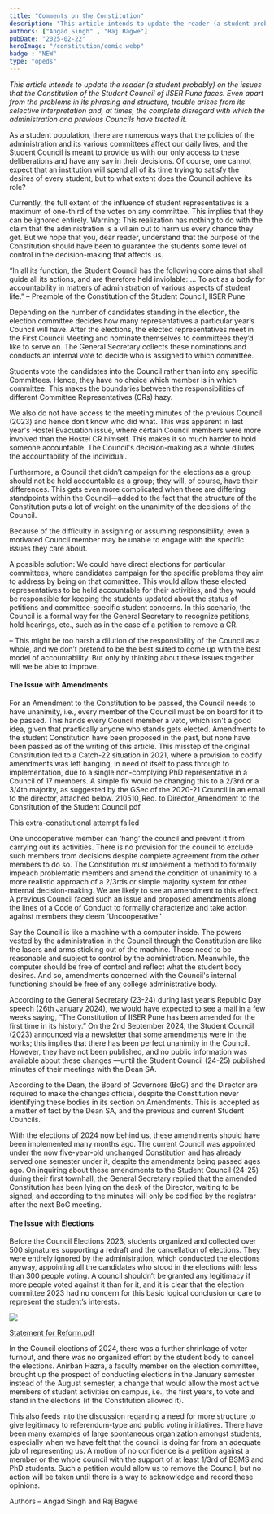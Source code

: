 ```yaml
---
title: "Comments on the Constitution"
description: "This article intends to update the reader (a student probably) on the issues that the Constitution of the Student Council of IISER Pune faces. Even apart from the problems in its phrasing and structure, trouble arises from its selective interpretation and, at times, the complete disregard with which the administration and previous Councils have treated it."
authors: ["Angad Singh" , "Raj Bagwe"]
pubDate: "2025-02-22"
heroImage: "/constitution/comic.webp"
badge : "NEW"
type: "opeds"
---
```


*This article intends to update the reader (a student probably) on the issues that the Constitution of the Student Council of IISER Pune faces. Even apart from the problems in its phrasing and structure, trouble arises from its selective interpretation and, at times, the complete disregard with which the administration and previous Councils have treated it.* 

As a student population, there are numerous ways that the policies of the administration and its various committees affect our daily lives, and the Student Council is meant to provide us with our only access to these deliberations and have any say in their decisions. Of course, one cannot expect that an institution will spend all of its time trying to satisfy the desires of every student, but to what extent does the Council achieve its role?

Currently, the full extent of the influence of student representatives is a maximum of one-third of the votes on any committee. This implies that they can be ignored entirely. 
Warning: This realization has nothing to do with the claim that the administration is a villain out to harm us every chance they get. But we hope that you, dear reader, understand that the purpose of the Constitution should have been to guarantee the students some level of control in the decision-making that affects us.

“In all its function, the Student Council has the following core aims that shall guide all its actions, and are therefore held inviolable:
… 
To act as a body for accountability in matters of administration of various aspects of student life.” 
– Preamble of the Constitution of the Student Council, IISER Pune

Depending on the number of candidates standing in the election, the election committee decides how many representatives a particular year’s Council will have. After the elections, the elected representatives meet in the First Council Meeting and nominate themselves to committees they’d like to serve on. The General Secretary collects these nominations and conducts an internal vote to decide who is assigned to which committee. 

Students vote the candidates into the Council rather than into any specific Committees. Hence, they have no choice which member is in which committee. This makes the boundaries between the responsibilities of different Committee Representatives (CRs) hazy. 

We also do not have access to the meeting minutes of the previous Council (2023) and hence don’t know who did what. This was apparent in last year's Hostel Evacuation issue, where certain Council members were more involved than the Hostel CR himself. This makes it so much harder to hold someone accountable. The Council's decision-making as a whole dilutes the accountability of the individual.

Furthermore, a Council that didn’t campaign for the elections as a group should not be held accountable as a group; they will, of course, have their differences. This gets even more complicated when there are differing standpoints within the Council—added to the fact that the structure of the Constitution puts a lot of weight on the unanimity of the decisions of the Council. 

Because of the difficulty in assigning or assuming responsibility, even a motivated Council member may be unable to engage with the specific issues they care about. 

A possible solution:
We could have direct elections for particular committees, where candidates campaign for the specific problems they aim to address by being on that committee. This would allow these elected representatives to be held accountable for their activities, and they would be responsible for keeping the students updated about the status of petitions and committee-specific student concerns. In this scenario, the Council is a formal way for the General Secretary to recognize petitions, hold hearings, etc., such as in the case of a petition to remove a CR.

– This might be too harsh a dilution of the responsibility of the Council as a whole, and we don’t pretend to be the best suited to come up with the best model of accountability. But only by thinking about these issues together will we be able to improve.


#### The Issue with Amendments

For an Amendment to the Constitution to be passed, the Council needs to have unanimity, i.e., every member of the Council must be on board for it to be passed. This hands every Council member a veto, which isn't a good idea, given that practically anyone who stands gets elected. Amendments to the student Constitution have been proposed in the past, but none have been passed as of the writing of this article. This misstep of the original Constitution led to a Catch-22 situation in 2021, where a provision to codify amendments was left hanging, in need of itself to pass through to implementation, due to a single non-complying PhD representative in a Council of 17 members. A simple fix would be changing this to a 2/3rd or a 3/4th majority, as suggested by the GSec of the 2020-21 Council in an email to the director, attached below.
210510_Req. to Director_Amendment to the Constitution of the Student Council.pdf


This extra-constitutional attempt failed


One uncooperative member can ‘hang’ the council and prevent it from carrying out its activities. There is no provision for the council to exclude such members from decisions despite complete agreement from the other members to do so. The Constitution must implement a method to formally impeach problematic members and amend the condition of unanimity to a more realistic approach of a 2/3rds or simple majority system for other internal decision-making. We are likely to see an amendment to this effect. A previous Council faced such an issue and proposed amendments along the lines of a Code of Conduct to formally characterize and take action against members they deem ‘Uncooperative.’

Say the Council is like a machine with a computer inside. The powers vested by the administration in the Council through the Constitution are like the lasers and arms sticking out of the machine. These need to be reasonable and subject to control by the administration.
Meanwhile, the computer should be free of control and reflect what the student body desires. And so, amendments concerned with the Council's internal functioning should be free of any college administrative body.

According to the General Secretary (23-24) during last year’s Republic Day speech (26th January 2024), we would have expected to see a mail in a few weeks saying, “The Constitution of IISER Pune has been amended for the first time in its history.” On the 2nd September 2024, the Student Council (2023) announced via a newsletter that some amendments were in the works; this implies that there has been perfect unanimity in the Council. However, they have not been published, and no public information was available about these changes —until the Student Council (24-25) published minutes of their meetings with the Dean SA. 

According to the Dean, the Board of Governors (BoG) and the Director are required to make the changes official, despite the Constitution never identifying these bodies in its section on Amendments. This is accepted as a matter of fact by the Dean SA, and the previous and current Student Councils. 

With the elections of 2024 now behind us, these amendments should have been implemented many months ago. The current Council was appointed under the now five-year-old unchanged Constitution and has already served one semester under it, despite the amendments being passed ages ago. On inquiring about these amendments to the Student Council (24-25) during their first townhall, the General Secretary replied that the amended Constitution has been lying on the desk of the Director, waiting to be signed, and according to the minutes will only be codified by the registrar after the next BoG meeting.


#### The Issue with Elections

Before the Council Elections 2023, students organized and collected over 500 signatures supporting a redraft and the cancellation of elections. They were entirely ignored by the administration, which conducted the elections anyway, appointing all the candidates who stood in the elections with less than 300 people voting. A council shouldn’t be granted any legitimacy if more people voted against it than for it, and it is clear that the election committee 2023 had no concern for this basic logical conclusion or care to represent the student’s interests.

<img src = '/constitution/email.webp'/>

[Statement for Reform.pdf](https://drive.google.com/file/d/1mzOz-G1VCaeabSUoLl3oOjW4fJF5zkBj/view?usp=drive_link)

In the Council elections of 2024, there was a further shrinkage of voter turnout, and there was no organized effort by the student body to cancel the elections. Anirban Hazra, a faculty member on the election committee, brought up the prospect of conducting elections in the January semester instead of the August semester, a change that would allow the most active members of student activities on campus, i.e., the first years, to vote and stand in the elections (if the Constitution allowed it). 

This also feeds into the discussion regarding a need for more structure to give legitimacy to referendum-type and public voting initiatives. There have been many examples of large spontaneous organization amongst students, especially when we have felt that the council is doing far from an adequate job of representing us. A motion of no confidence is a petition against a member or the whole council with the support of at least 1/3rd of BSMS and PhD students. Such a petition would allow us to remove the Council, but no action will be taken until there is a way to acknowledge and record these opinions.


Authors – Angad Singh and Raj Bagwe